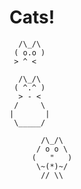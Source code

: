 <!--
SPDX-FileCopyrightText: 2025 Mass Labs

SPDX-License-Identifier: MIT
-->

# Cats!

```
  /\_/\  
 ( o.o ) 
 > ^ <  
 
  /\_/\  
 ( ^.^ ) 
  > - <  
 /     \ 
|       |
 \_____/
 
       /\_/\
      / o o \
     (   "   )
      \~(*)~/
       // \\
```
